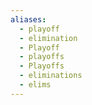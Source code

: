 ```yaml
---
aliases:
  - playoff
  - elimination
  - Playoff
  - playoffs
  - Playoffs
  - eliminations
  - elims
---
```


